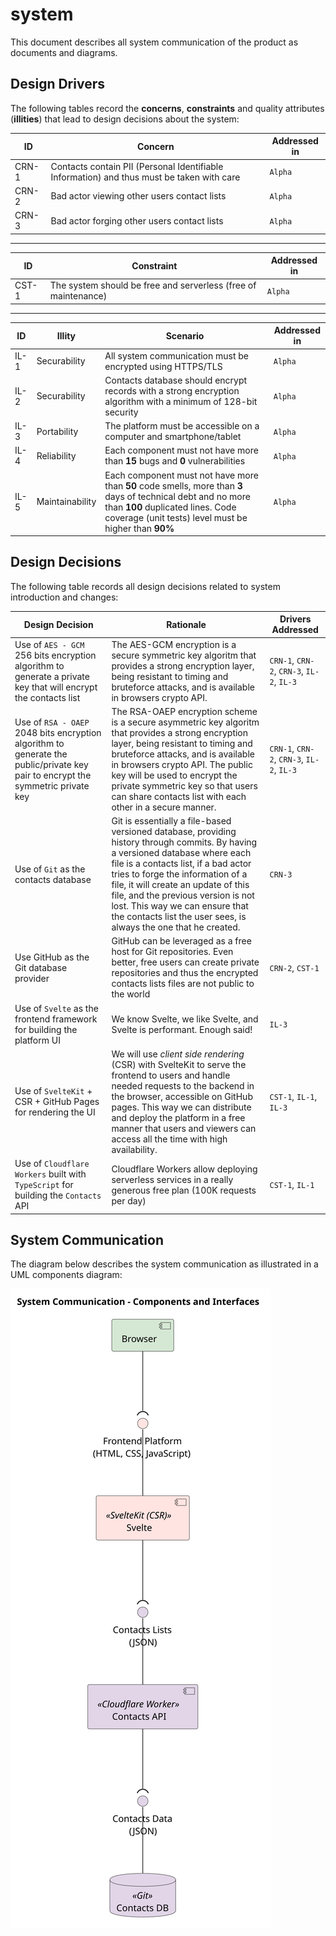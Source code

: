 # system

This document describes all system communication of the product as documents and diagrams.

## Design Drivers

The following tables record the **concerns**, **constraints** and quality attributes (**illities**) that lead to design decisions about the system:

|ID|Concern|Addressed in|
|--|-------|-----------|
|CRN-1|Contacts contain PII (Personal Identifiable Information) and thus must be taken with care|`Alpha`|
|CRN-2|Bad actor viewing other users contact lists|`Alpha`|
|CRN-3|Bad actor forging other users contact lists|`Alpha`|

---

|ID|Constraint|Addressed in|
|--|----------|-----------|
|CST-1|The system should be free and serverless (free of maintenance)|`Alpha`|

---

|ID|Illity|Scenario|Addressed in|
|--|------|--------|-----------|
|IL-1|Securability|All system communication must be encrypted using HTTPS/TLS|`Alpha`|
|IL-2|Securability|Contacts database should encrypt records with a strong encryption algorithm with a minimum of 128-bit security|`Alpha`|
|IL-3|Portability|The platform must be accessible on a computer and smartphone/tablet|`Alpha`|
|IL-4|Reliability|Each component must not have more than **15** bugs and **0** vulnerabilities|`Alpha`|
|IL-5|Maintainability|Each component must not have more than **50** code smells, more than **3** days of technical debt and no more than **100** duplicated lines. Code coverage (unit tests) level must be higher than **90%**|`Alpha`|

## Design Decisions

The following table records all design decisions related to system introduction and changes:

|Design Decision|Rationale|Drivers Addressed|
|---------------|---------|-----------------|
|Use of `AES - GCM` 256 bits encryption algorithm to generate a private key that will encrypt the contacts list|The AES-GCM encryption is a secure symmetric key algoritm that provides a strong encryption layer, being resistant to timing and bruteforce attacks, and is available in browsers crypto API.|`CRN-1`, `CRN-2`, `CRN-3`, `IL-2`, `IL-3`|
|Use of `RSA - OAEP` 2048 bits encryption algorithm to generate the public/private key pair to encrypt the symmetric private key|The RSA-OAEP encryption scheme is a secure asymmetric key algoritm that provides a strong encryption layer, being resistant to timing and bruteforce attacks, and is available in browsers crypto API. The public key will be used to encrypt the private symmetric key so that users can share contacts list with each other in a secure manner.|`CRN-1`, `CRN-2`, `CRN-3`, `IL-2`, `IL-3`|
|Use of `Git` as the contacts database|Git is essentially a file-based versioned database, providing history through commits. By having a versioned database where each file is a contacts list, if a bad actor tries to forge the information of a file, it will create an update of this file, and the previous version is not lost. This way we can ensure that the contacts list the user sees, is always the one that he created.|`CRN-3`|
|Use GitHub as the Git database provider|GitHub can be leveraged as a free host for Git repositories. Even better, free users can create private repositories and thus the encrypted contacts lists files are not public to the world|`CRN-2`, `CST-1`|
|Use of `Svelte` as the frontend framework for building the platform UI|We know Svelte, we like Svelte, and Svelte is performant. Enough said!|`IL-3`|
|Use of `SvelteKit` + CSR + GitHub Pages for rendering the UI|We will use *client side rendering* (CSR) with SvelteKit to serve the frontend to users and handle needed requests to the backend in the browser, accessible on GitHub pages. This way we can distribute and deploy the platform in a free manner that users and viewers can access all the time with high availability.|`CST-1`, `IL-1`, `IL-3`|
|Use of `Cloudflare Workers` built with `TypeScript` for building the `Contacts` API|Cloudflare Workers allow deploying serverless services in a really generous free plan (100K requests per day)|`CST-1`, `IL-1`|

## System Communication

The diagram below describes the system communication as illustrated in a UML components diagram:

![system communication described in a components diagram](src/system/system-communication.svg)